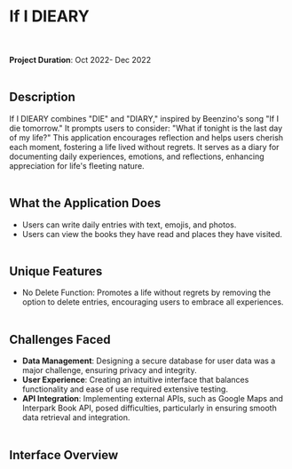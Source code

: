 # If I DIEARY <br><br>

**Project Duration**: Oct 2022- Dec 2022<br><br>

## Description
If I DIEARY combines "DIE" and "DIARY," inspired by Beenzino's song "If I die tomorrow." It prompts users to consider: "What if tonight is the last day of my life?" This application encourages reflection and helps users cherish each moment, fostering a life lived without regrets. It serves as a diary for documenting daily experiences, emotions, and reflections, enhancing appreciation for life's fleeting nature.<br><br>

## What the Application Does
- Users can write daily entries with text, emojis, and photos.
- Users can view the books they have read and places they have visited.<br><br>

## Unique Features
- No Delete Function: Promotes a life without regrets by removing the option to delete entries, encouraging users to embrace all experiences.<br><br>

## Challenges Faced
- **Data Management**: Designing a secure database for user data was a major challenge, ensuring privacy and integrity.
- **User Experience**: Creating an intuitive interface that balances functionality and ease of use required extensive testing.
- **API Integration**: Implementing external APIs, such as Google Maps and Interpark Book API, posed difficulties, particularly in ensuring smooth data retrieval and integration.<br><br>

## Interface Overview


